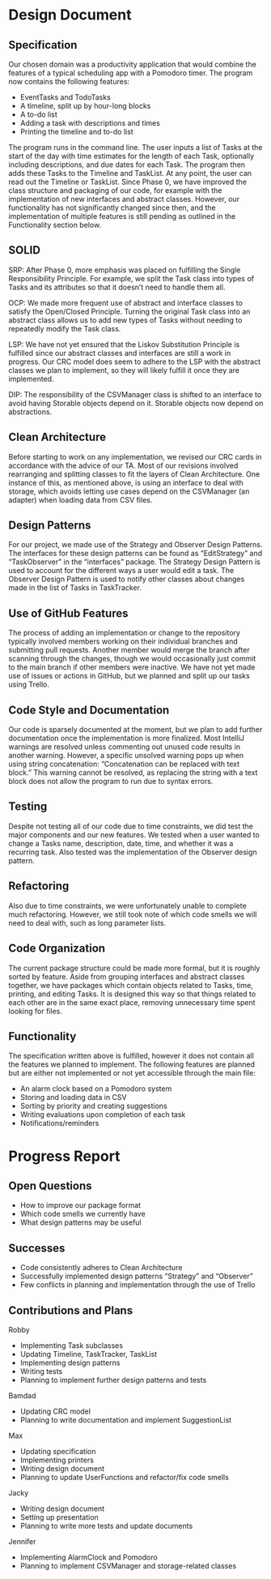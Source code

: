 # Design Document

## Specification
Our chosen domain was a productivity application that would combine the features of a typical scheduling app with a Pomodoro timer. The program now contains the following features:
- EventTasks and TodoTasks
- A timeline, split up by hour-long blocks
- A to-do list
- Adding a task with descriptions and times
- Printing the timeline and to-do list

The program runs in the command line. The user inputs a list of Tasks at the start of the day with time estimates for the length of each Task, optionally including descriptions, and due dates for each Task. The program then adds these Tasks to the Timeline and TaskList. At any point, the user can read out the Timeline or TaskList.
Since Phase 0, we have improved the class structure and packaging of our code, for example with the implementation of new interfaces and abstract classes. However, our functionality has not significantly changed since then, and the implementation of multiple features is still pending as outlined in the Functionality section below.

## SOLID
SRP: After Phase 0, more emphasis was placed on fulfilling the Single Responsibility Principle. For example, we split the Task class into types of Tasks and its attributes so that it doesn’t need to handle them all.

OCP: We made more frequent use of abstract and interface classes to satisfy the Open/Closed Principle. Turning the original Task class into an abstract class allows us to add new types of Tasks without needing to repeatedly modify the Task class.

LSP: We have not yet ensured that the Liskov Substitution Principle is fulfilled since our abstract classes and interfaces are still a work in progress. Our CRC model does seem to adhere to the LSP with the abstract classes we plan to implement, so they will likely fulfill it once they are implemented.

DIP: The responsibility of the CSVManager class is shifted to an interface to avoid having Storable objects depend on it. Storable objects now depend on abstractions.

## Clean Architecture
Before starting to work on any implementation, we revised our CRC cards in accordance with the advice of our TA. Most of our revisions involved rearranging and splitting classes to fit the layers of Clean Architecture. One instance of this, as mentioned above, is using an interface to deal with storage, which avoids letting use cases depend on the CSVManager (an adapter) when loading data from CSV files.

## Design Patterns
For our project, we made use of the Strategy and Observer Design Patterns. The interfaces for these design patterns can be found as “EditStrategy” and “TaskObserver” in the “interfaces” package. The Strategy Design Pattern is used to account for the different ways a user would edit a task. The Observer Design Pattern is used to notify other classes about changes made in the list of Tasks in TaskTracker.

## Use of GitHub Features
The process of adding an implementation or change to the repository typically involved members working on their individual branches and submitting pull requests. Another member would merge the branch after scanning through the changes, though we would occasionally just commit to the main branch if other members were inactive. We have not yet made use of issues or actions in GitHub, but we planned and split up our tasks using Trello.

## Code Style and Documentation
Our code is sparsely documented at the moment, but we plan to add further documentation once the implementation is more finalized. Most IntelliJ warnings are resolved unless commenting out unused code results in another warning. However, a specific unsolved warning pops up when using string concatenation: “Concatenation can be replaced with text block.” This warning cannot be resolved, as replacing the string with a text block does not allow the program to run due to syntax errors.

## Testing
Despite not testing all of our code due to time constraints, we did test the major components and our new features. We tested when a user wanted to change a Tasks name, description, date, time, and whether it was a recurring task. Also tested was the implementation of the Observer design pattern.

## Refactoring
Also due to time constraints, we were unfortunately unable to complete much refactoring. However, we still took note of which code smells we will need to deal with, such as long parameter lists.

## Code Organization
The current package structure could be made more formal, but it is roughly sorted by feature. Aside from grouping interfaces and abstract classes together, we have packages which contain objects related to Tasks, time, printing, and editing Tasks. It is designed this way so that things related to each other are in the same exact place, removing unnecessary time spent looking for files.

## Functionality
The specification written above is fulfilled, however it does not contain all the features we planned to implement. The following features are planned but are either not implemented or not yet accessible through the main file:
- An alarm clock based on a Pomodoro system
- Storing and loading data in CSV
- Sorting by priority and creating suggestions
- Writing evaluations upon completion of each task
- Notifications/reminders

# Progress Report

## Open Questions
- How to improve our package format
- Which code smells we currently have
- What design patterns may be useful

## Successes
- Code consistently adheres to Clean Architecture
- Successfully implemented design patterns “Strategy” and “Observer”
- Few conflicts in planning and implementation through the use of Trello

## Contributions and Plans
Robby
- Implementing Task subclasses
- Updating Timeline, TaskTracker, TaskList
- Implementing design patterns
- Writing tests
- Planning to implement further design patterns and tests

Bamdad
- Updating CRC model
- Planning to write documentation and implement SuggestionList

Max
- Updating specification
- Implementing printers
- Writing design document
- Planning to update UserFunctions and refactor/fix code smells

Jacky
- Writing design document
- Setting up presentation
- Planning to write more tests and update documents

Jennifer
- Implementing AlarmClock and Pomodoro
- Planning to implement CSVManager and storage-related classes

